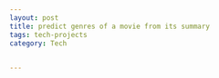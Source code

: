 ```yaml
---
layout: post
title: predict genres of a movie from its summary  
tags: tech-projects 
category: Tech
 

---
```


<script src="https://gist.github.com/selimslab/670f2bdef5480dc989d48418758dc791.js"></script>